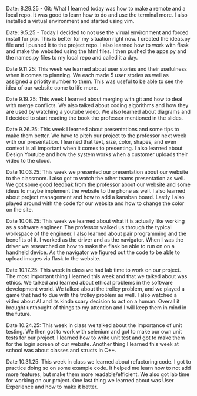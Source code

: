 Date: 8.29.25 - Git: What I learned today was how to make a remote and a local repo. It was good to learn how to do and use the terminal more. I also installed a virtual environment and started using vim.

Date: 9.5.25 - Today I decided to not use the virual environment and forced install for pip. This is better for my situation right now. I created the ideas.py file and I pushed it to the project repo. I also learned how to work with flask and make the websited using the html files. I then pushed the apps.py and the names.py files to my local repo and called it a day.

Date 9.11.25: This week we learned about user stories and their usefulness when it comes to planning. We each made 5 user stories as well as assigned a priotity number to them. This was useful to be able to see the idea of our website come to life more. 

Date 9.19.25: This week I learned about merging with git and how to deal with merge conflicts. We also talked about coding algorithms and how they are used by watching a youtube video. We also learned about diagrams and I decided to start reading the book the professor mentioned in the slides.

Date 9.26.25: This week I learned about presentations and some tips to make them better. We have to pitch our project to the professor next week with our presentation. I learned that text, size, color, shapes, and even context is all important when it comes to presenting. I also learned about Design Youtube and how the system works when a customer uploads their video to the cloud. 

Date 10.03.25: This week we presented our presentation about our website to the classroom. I also got to watch the other teams presentation as well. We got some good feedbak from the professor about our website and some ideas to maybe implement the website to the phone as well. I also learned about project management and how to add a kanaban board. Lastly I also played around with the code for our website and how to change the color on the site.

Date 10.08.25: This week we learned about what it is actually like working as a software engineer. The professor walked us through the typical workspace of the engineer. I also learned about pair programming and the benefits of it. I worked as the driver and as the navigator. When I was the driver we researched on how to make the flask be able to run on on a handheld device. As the navigator we figured out the code to be able to upload images via flask to the website. 

Date 10.17.25: This week in class we had lab time to work on our project. The most important thing I learned this week and that we talked about was ethics. We talked and learned about ethical problems in the software development world. We talked about the trolley problem, and we played a game that had to due with the trolley problem as well. I also watched a video about AI and its kinda scary decision to act on a human. Overall it brought unthought of things to my attention and I will keep them in mind in the future.

Date 10.24.25: This week in class we talked about the importance of unit testing. We then got to work with selenium and got to make our own unit tests for our project. I learned how to write unit test and got to make them for the login screen of our website. Another thing I learned this week at school was about classes and structs in C++. 

Date 10.31.25: This week in class we learned about refactoring code. I got to practice doing so on some example code. It helped me learn how to not add more features, but make them more readable/efficient. We also got lab time for working on our project. One last thing we learned about was User Experience and how to make it better.  
